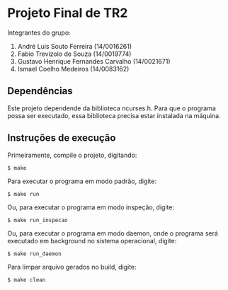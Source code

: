 Projeto Final de TR2
====================

Integrantes do grupo:
1. André Luis Souto Ferreira (14/0016261)
2. Fabio Trevizolo de Souza (14/0019774)
3. Gustavo Henrique Fernandes Carvalho (14/0021671)
4. Ismael Coelho Medeiros (14/0083162)

Dependências
------------
Este projeto dependende da biblioteca ncurses.h. Para que o programa possa ser executado, essa biblioteca
precisa estar instalada na máquina.

Instruções de execução
----------------------

Primeiramente, compile o projeto, digitando:

    $ make

Para executar o programa em modo padrão, digite:

    $ make run

Ou, para executar o programa em modo inspeção, digite:

    $ make run_inspecao

Ou, para executar o programa em modo daemon, onde o programa será executado em background no 
sistema operacional, digite:

    $ make run_daemon


Para limpar arquivo gerados no build, digite:

    $ make clean